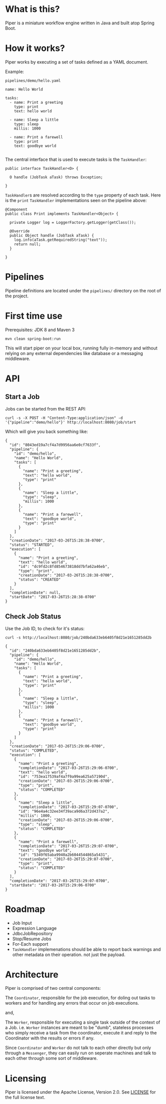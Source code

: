 # What is this?


Piper is a miniature workflow engine written in Java and built atop Spring Boot.

# How it works? 

Piper works by executing a set of tasks defined as a YAML document. 

Example:

`pipelines/demo/hello.yaml`

```
name: Hello World
	
tasks: 
  - name: Print a greeting
    type: print
    text: hello world
   
  - name: Sleep a little
    type: sleep
    millis: 1000
    
  - name: Print a farewell
    type: print
    text: goodbye world
    
```

The central interface that is used to execute tasks is the `TaskHandler`:

```
public interface TaskHandler<O> {

  O handle (JobTask aTask) throws Exception;
  
}
```

`TaskHandler`s are resolved according to the `type` property of each task. Here is the `print` `TaskHandler` implementations seen on the pipeline above: 

```
@Component
public class Print implements TaskHandler<Object> {

  private Logger log = LoggerFactory.getLogger(getClass());

  @Override
  public Object handle (JobTask aTask) {
    log.info(aTask.getRequiredString("text"));
    return null; 
  }

}
``` 

# Pipelines

Pipeline definitions are located under the `pipelines/` directory on the root of the project.

# First time use

Prerequisites: JDK 8 and Maven 3

`mvn clean spring-boot:run` 

This will start piper on your local box, running fully in-memory and without relying on any external dependencies like database or a messaging middleware. 

# API

## Start a Job 

Jobs can be started from the REST API: 

```
curl -s -X POST -H "Content-Type:application/json" -d '{"pipeline":"demo/hello"}' http://localhost:8080/job/start
```

Which will give you back something like: 

```
{
  "id": "8043ed19a7cf4a7d9956aa6e0cf7633f",
  "pipeline": {
    "id": "demo/hello",
    "name": "Hello World",
    "tasks": [
      {
        "name": "Print a greeting",
        "text": "hello world",
        "type": "print"
      },
      {
        "name": "Sleep a little",
        "type": "sleep",
        "millis": 1000
      },
      {
        "name": "Print a farewell",
        "text": "goodbye world",
        "type": "print"
      }
    ]
  },
  "creationDate": "2017-03-26T15:28:38-0700",
  "status": "STARTED",
  "execution": [
    {
      "name": "Print a greeting",
      "text": "hello world",
      "id": "dc9fd2c8fd854673818dd7bfa62a46eb",
      "type": "print",
      "creationDate": "2017-03-26T15:28:38-0700",
      "status": "CREATED"
    }
  ],
  "completionDate": null,
  "startDate": "2017-03-26T15:28:38-0700"
}

```

## Check Job Status

Use the Job ID, to check for it's status:

```
curl -s http://localhost:8080/job/240bda633eb6405f8d21e1651285dd2b 
```

```
{
  "id": "240bda633eb6405f8d21e1651285dd2b",
  "pipeline": {
    "id": "demo/hello",
    "name": "Hello World",
    "tasks": [
      {
        "name": "Print a greeting",
        "text": "hello world",
        "type": "print"
      },
      {
        "name": "Sleep a little",
        "type": "sleep",
        "millis": 1000
      },
      {
        "name": "Print a farewell",
        "text": "goodbye world",
        "type": "print"
      }
    ]
  },
  "creationDate": "2017-03-26T15:29:06-0700",
  "status": "COMPLETED",
  "execution": [
    {
      "name": "Print a greeting",
      "completionDate": "2017-03-26T15:29:06-0700",
      "text": "hello world",
      "id": "753ea17539af4a7f9a99ea625a57190d",
      "creationDate": "2017-03-26T15:29:06-0700",
      "type": "print",
      "status": "COMPLETED"
    },
    {
      "name": "Sleep a little",
      "completionDate": "2017-03-26T15:29:07-0700",
      "id": "96e4a4c32ee34f39aca9d6a372d437a2",
      "millis": 1000,
      "creationDate": "2017-03-26T15:29:06-0700",
      "type": "sleep",
      "status": "COMPLETED"
    },
    {
      "name": "Print a farewell",
      "completionDate": "2017-03-26T15:29:07-0700",
      "text": "goodbye world",
      "id": "5349f65aba9940a2b6044544865a5431",
      "creationDate": "2017-03-26T15:29:07-0700",
      "type": "print",
      "status": "COMPLETED"
    }
  ],
  "completionDate": "2017-03-26T15:29:07-0700",
  "startDate": "2017-03-26T15:29:06-0700"
}
```

# Roadmap

- Job Input
- Expression Language
- JdbcJobRepository
- Stop/Resume Jobs
- For-Each support
- `TaskHandler` implemenations should be able to report back warnings and other metadata on their operation. not just the payload.

# Architecture

Piper is comprised of two central components: 

The `Coordinator`, responsible for the job execution, for doling out tasks to workers and for handling any errors that occur on job executions. 

and, 

The `Worker`, responsible for executing a single task outside of the context of a Job. i.e. `Worker` instances are meant to be "dumb", stateless processes who simply receive a task from the coordinator, execute it and reply to the Coordinator with the results or errors if any.

Since `Coordinator` and `Worker` do not talk to each other directly but only through a `Messenger`, they can easily run on seperate machines and talk to each other through some sort of middleware.  

# Licensing

Piper is licensed under the Apache License, Version 2.0. See [LICENSE](https://github.com/creactiviti/piper/blob/master/LICENSE) for the full license text.

